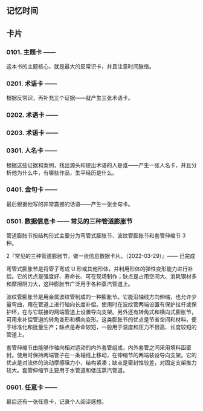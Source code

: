 ## 记忆时间

## 卡片

### 0101. 主题卡 ——

这本书的主题核心，就是最大的反常识卡，并且注意时间脉络。

### 0201. 术语卡 ——

根据反常识，再补充三个证据——就产生三张术语卡。

### 0202. 术语卡 ——

### 0203. 术语卡 ——

### 0301. 人名卡 ——

根据这些证据和案例，找出源头和提出术语的人是谁——产生一张人名卡，并且分析他为什么牛，有哪些作品，生平经历是什么。

### 0401. 金句卡 ——

最后根据他写的非常震撼的话语——产生一张金句卡。

### 0501. 数据信息卡 —— 常见的三种管道膨胀节

管道膨胀节按结构形式主要分为弯管式膨胀节、波纹管膨胀节和套管伸缩节 3 种。

2『常见的三种管道膨胀节，做一张信息数据卡片。（2022-03-29）』—— 已完成

弯管式膨胀节是将管子弯成 U 形或其他形体，并利用形体的弹性变形能力进行补偿。它的优点是强度好、寿命长、可在现场制作；缺点是占用空间大、消耗钢材多和摩擦阻力大，这种膨胀节广泛用于各种蒸汽管道上。

波纹管膨胀节是用金属波纹管制成的一种膨胀节。它能沿轴线方向伸缩，也允许少量弯曲，用在管道上进行轴向长度补偿。使用时在波纹管两端设置有保护拉杆或保护环，在与它联接的两端管道上设置导向支架。另外还有转角式和横向式膨胀节，可用来补偿管道的转角变形和横向变形。这类膨胀节的优点是节省空间和材料，便于标准化和批量生产；缺点是寿命较短，一般用于温度和压力不很高、长度较短的管道上。

套管伸缩节由能够作轴向相对运动的内外套管组成，内外套管之间采用填料函密封。使用时保持两端管子在一条轴线上移动，在伸缩节的两端装设导向支架。它的优点是对流体的流动摩擦阻力小，结构紧凑；缺点是密封性较差，对固定支架推力较大。套管伸缩节主要用于水管道和低压蒸汽管道。

### 0601. 任意卡 ——

最后还有一张任意卡，记录个人阅读感想。


